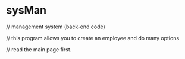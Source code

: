 # sysMan
// management system (back-end code)

// this program allows you to create an employee and do many options 

// read the main page first.
